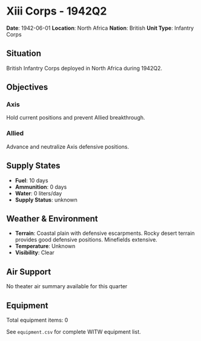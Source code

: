 # Xiii Corps - 1942Q2

**Date**: 1942-06-01
**Location**: North Africa
**Nation**: British
**Unit Type**: Infantry Corps

## Situation

British Infantry Corps deployed in North Africa during 1942Q2.

## Objectives

### Axis
Hold current positions and prevent Allied breakthrough.

### Allied
Advance and neutralize Axis defensive positions.

## Supply States

- **Fuel**: 10 days
- **Ammunition**: 0 days
- **Water**: 0 liters/day
- **Supply Status**: unknown

## Weather & Environment

- **Terrain**: Coastal plain with defensive escarpments. Rocky desert terrain provides good defensive positions. Minefields extensive.
- **Temperature**: Unknown
- **Visibility**: Clear

## Air Support

No theater air summary available for this quarter

## Equipment

Total equipment items: 0

See `equipment.csv` for complete WITW equipment list.
